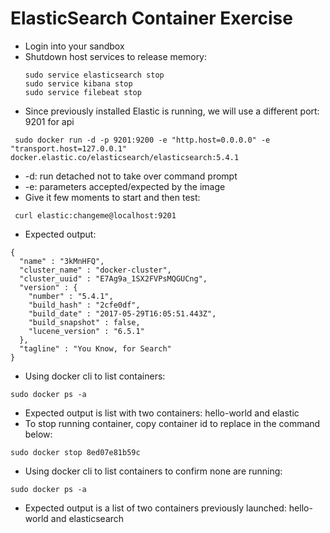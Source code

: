 # ElasticSearch Container Exercise #

* Login into your sandbox
* Shutdown host services to release memory:   
  ```
  sudo service elasticsearch stop
  sudo service kibana stop
  sudo service filebeat stop
  ```
* Since previously installed Elastic is running, we will use a different port: 9201 for api
```
 sudo docker run -d -p 9201:9200 -e "http.host=0.0.0.0" -e "transport.host=127.0.0.1" docker.elastic.co/elasticsearch/elasticsearch:5.4.1
```
* -d: run detached not to take over command prompt
* -e: parameters accepted/expected by the image
* Give it few moments to start and then test:
```
 curl elastic:changeme@localhost:9201
```
* Expected output:
```
{
  "name" : "3kMnHFQ",
  "cluster_name" : "docker-cluster",
  "cluster_uuid" : "E7Ag9a_1SX2FVPsMQGUCng",
  "version" : {
    "number" : "5.4.1",
    "build_hash" : "2cfe0df",
    "build_date" : "2017-05-29T16:05:51.443Z",
    "build_snapshot" : false,
    "lucene_version" : "6.5.1"
  },
  "tagline" : "You Know, for Search"
}
```
* Using docker cli to list containers:
```
sudo docker ps -a
```
* Expected output is list with two containers: hello-world and elastic
* To stop running container, copy container id to replace in the command below:

```
sudo docker stop 8ed07e81b59c

```
* Using docker cli to list containers to confirm none are running:
```
sudo docker ps -a
```
* Expected output is a list of two containers previously launched: hello-world and elasticsearch
